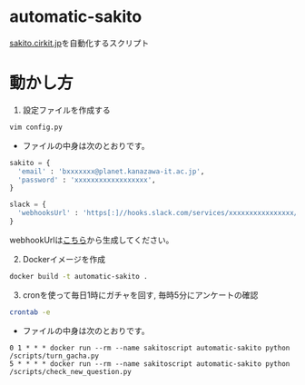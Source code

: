 # automatic-sakito
[sakito.cirkit.jp](https://sakito.cirkit.jp/)を自動化するスクリプト

# 動かし方
1. 設定ファイルを作成する
```bash
vim config.py
```
- ファイルの中身は次のとおりです。
```python
sakito = {
  'email' : 'bxxxxxxx@planet.kanazawa-it.ac.jp',
  'password' : 'xxxxxxxxxxxxxxxxxx',
}

slack = {
  'webhooksUrl' : 'https[:]//hooks.slack.com/services/xxxxxxxxxxxxxxxx/xxxxxxxxxxxxxxxx/xxxxxxxxxxxxxx',
}
```
webhookUrlは[こちら](https://slack.com/services/new/incoming-webhook)から生成してください。

2. Dockerイメージを作成
```bash
docker build -t automatic-sakito .
```

3. cronを使って毎日1時にガチャを回す, 毎時5分にアンケートの確認
```bash
crontab -e
```
- ファイルの中身は次のとおりです。
```crontab
0 1 * * * docker run --rm --name sakitoscript automatic-sakito python /scripts/turn_gacha.py
5 * * * * docker run --rm --name sakitoscript automatic-sakito python /scripts/check_new_question.py
```